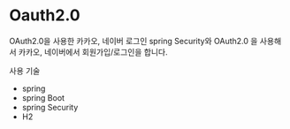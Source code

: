 # Oauth2.0
OAuth2.0을 사용한 카카오, 네이버 로그인 
spring Security와 OAuth2.0 을 사용해서 카카오, 네이버에서 회원가입/로그인을 합니다. 

사용 기술
- spring
- spring Boot
- spring Security
- H2

